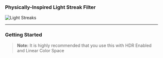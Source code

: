 ### Physically-Inspired Light Streak Filter


![Light Streaks](https://i.imgur.com/Ww8H2lx.jpg)

---

### Getting Started

> **Note:**
It is highly recommended that you use this with HDR Enabled and Linear Color Space
  
